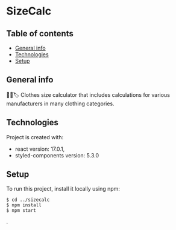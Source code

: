 # SizeCalc

## Table of contents

- [General info](#general-info)
- [Technologies](#technologies)
- [Setup](#setup)

## General info

👕📏🏷️ Clothes size calculator that includes calculations for various manufacturers in many clothing categories.

## Technologies

Project is created with:

- react version: 17.0.1,
- styled-components version: 5.3.0

## Setup

To run this project, install it locally using npm:

```
$ cd ../sizecalc
$ npm install
$ npm start
```

.
